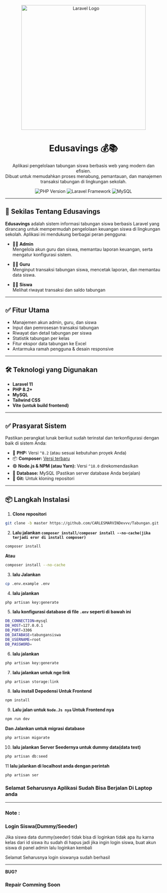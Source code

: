 <p align="center">
  <a href="https://laravel.com" target="_blank">
    <img src="https://raw.githubusercontent.com/laravel/art/master/logo-lockup/5%20SVG/2%20CMYK/1%20Full%20Color/laravel-logolockup-cmyk-red.svg" width="400" alt="Laravel Logo">
  </a>
</p>

<h1 align="center">Edusavings 💰📚</h1>

<p align="center">
  Aplikasi pengelolaan tabungan siswa berbasis web yang modern dan efisien. <br />
  Dibuat untuk memudahkan proses menabung, pemantauan, dan manajemen transaksi tabungan di lingkungan sekolah.
</p>

<p align="center">
  <img src="https://img.shields.io/badge/PHP-^8.2-777BB4?logo=php" alt="PHP Version">
  <img src="https://img.shields.io/badge/Laravel-11-FF2D20?logo=laravel" alt="Laravel Framework">
  <img src="https://img.shields.io/badge/MySQL-Database-4479A1?logo=mysql" alt="MySQL">
</p>

---

## 🚀 Sekilas Tentang Edusavings

**Edusavings** adalah sistem informasi tabungan siswa berbasis Laravel yang dirancang untuk mempermudah pengelolaan keuangan siswa di lingkungan sekolah. Aplikasi ini mendukung berbagai peran pengguna:

- 👩‍🏫 **Admin**  
  Mengelola akun guru dan siswa, memantau laporan keuangan, serta mengatur konfigurasi sistem.

- 🧑‍🏫 **Guru**  
  Menginput transaksi tabungan siswa, mencetak laporan, dan memantau data siswa.

- 🙋‍♂️ **Siswa**  
  Melihat riwayat transaksi dan saldo tabungan 

---

## ✅ Fitur Utama

- Manajemen akun admin, guru, dan siswa
- Input dan pemrosesan transaksi tabungan
- Riwayat dan detail tabungan per siswa
- Statistik tabungan per kelas
- Fitur ekspor data tabungan ke Excel
- Antarmuka ramah pengguna & desain responsive

---

## 🛠️ Teknologi yang Digunakan

- **Laravel 11**
- **PHP 8.2+**
- **MySQL**
- **Tailwind CSS**
- **Vite (untuk build frontend)**

---

## ✅ Prasyarat Sistem

Pastikan perangkat lunak berikut sudah terinstal dan terkonfigurasi dengan baik di sistem Anda:

* 🐘 **PHP:** Versi `^8.2` (atau sesuai kebutuhan proyek Anda)
* 📦 **Composer:** [Versi terbaru](https://getcomposer.org/)
* 🟢 **Node.js & NPM (atau Yarn):** Versi `^18.0` direkomendasikan
* 🐬 **Database:** MySQL (Pastikan server database Anda berjalan)
* 🌿 **Git:** Untuk kloning repositori

---

## 📦 Langkah Instalasi

 1. **Clone repositori**
```bash
git clone -b master https://github.com/CARLESMARVINDevvv/Tabungan.git
```

 2. **Lalu jalankan `composer install/composer install --no-cache(jika terjadi eror di install composer)`**
  ```bash
  composer install
 ```
**Atau**

```bash
composer install --no-cache
```

3. **lalu Jalankan**
```bash
cp .env.example .env
```

4. **lalu jalankan**
```bash
php artisan key:generate
```

5. **lalu konfigurasi database di file `.env` seperti di bawah ini**
```bash
DB_CONNECTION=mysql
DB_HOST=127.0.0.1
DB_PORT=3306
DB_DATABASE=tabungansiswa
DB_USERNAME=root
DB_PASSWORD=
```

6. **lalu jalankan**
```bash
php artisan key:generate
```

7. **lalu jalankan untuk nge link**
```bash
php artisan storage:link
```

8. **lalu install Depedensi Untuk Frontend**
```bash
npm install
```

9. **Lalu jalan untuk `Node.Js nya` Untuk Frontend nya**
```bash
npm run dev
```

**Dan Jalankan untuk migrasi database**
```bash
php artisan migarate
```

10. **lalu jalankan Server Seedernya untuk dummy data(data test)**
```bash
php artisan db:seed
```

11 **lalu jalankan di localhost anda dengan perintah**
```bash
php artisan ser
```

### Selamat Seharusnya Aplikasi Sudah  Bisa Berjalan Di Laptop anda


---

### Note :
### Login Siswa(Dummy/Seeder)
Jika siswa data dummy(seeder) tidak bisa di loginkan tidak apa itu karna kelas dari id siswa itu sudah di hapus jadi jika ingin login siswa,  buat akun siswa  di panel admin lalu loginkan kembali

Selamat Seharusnya login siswanya sudah berhasil




---


**BUG?**
### Repair Comming Soon

    
